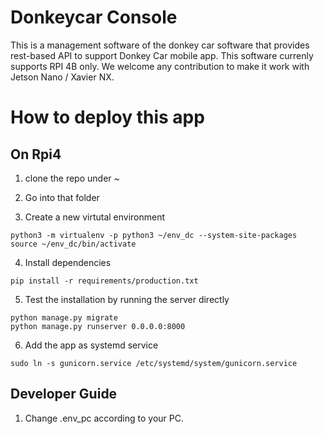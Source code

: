 # Donkeycar Console
This is a management software of the donkey car software that provides
rest-based API to support Donkey Car mobile app. This software currenly supports
RPI 4B only. We welcome any contribution to make it work with Jetson Nano /
Xavier NX.

# How to deploy this app

## On Rpi4


1. clone the repo under ~
2. Go into that folder

3. Create a new virtutal environment
```
python3 -m virtualenv -p python3 ~/env_dc --system-site-packages
source ~/env_dc/bin/activate
```

4. Install dependencies

```
pip install -r requirements/production.txt
```

5. Test the installation by running the server directly

```
python manage.py migrate
python manage.py runserver 0.0.0.0:8000
```

6. Add the app as systemd service

```
sudo ln -s gunicorn.service /etc/systemd/system/gunicorn.service
```

## Developer Guide

1. Change .env_pc according to your PC.